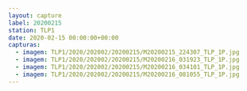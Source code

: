 ```yaml
---
layout: capture
label: 20200215
station: TLP1
date: 2020-02-15 00:00:00+00:00
capturas:
  - imagem: TLP1/2020/202002/20200215/M20200215_224307_TLP_1P.jpg
  - imagem: TLP1/2020/202002/20200215/M20200216_031923_TLP_1P.jpg
  - imagem: TLP1/2020/202002/20200215/M20200216_034101_TLP_1P.jpg
  - imagem: TLP1/2020/202002/20200215/M20200216_081055_TLP_1P.jpg
---
```

